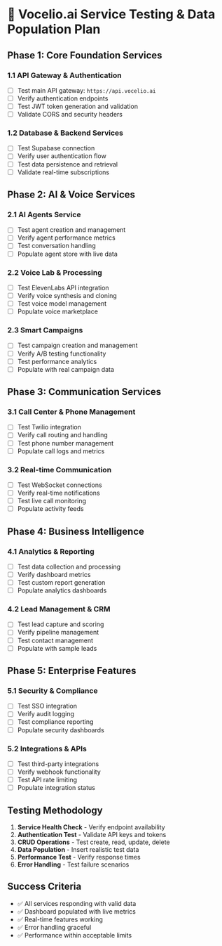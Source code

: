 # 🧪 Vocelio.ai Service Testing & Data Population Plan

## Phase 1: Core Foundation Services
### 1.1 API Gateway & Authentication
- [ ] Test main API gateway: `https://api.vocelio.ai`
- [ ] Verify authentication endpoints
- [ ] Test JWT token generation and validation
- [ ] Validate CORS and security headers

### 1.2 Database & Backend Services
- [ ] Test Supabase connection
- [ ] Verify user authentication flow
- [ ] Test data persistence and retrieval
- [ ] Validate real-time subscriptions

## Phase 2: AI & Voice Services
### 2.1 AI Agents Service
- [ ] Test agent creation and management
- [ ] Verify agent performance metrics
- [ ] Test conversation handling
- [ ] Populate agent store with live data

### 2.2 Voice Lab & Processing
- [ ] Test ElevenLabs API integration
- [ ] Verify voice synthesis and cloning
- [ ] Test voice model management
- [ ] Populate voice marketplace

### 2.3 Smart Campaigns
- [ ] Test campaign creation and management
- [ ] Verify A/B testing functionality
- [ ] Test performance analytics
- [ ] Populate with real campaign data

## Phase 3: Communication Services
### 3.1 Call Center & Phone Management
- [ ] Test Twilio integration
- [ ] Verify call routing and handling
- [ ] Test phone number management
- [ ] Populate call logs and metrics

### 3.2 Real-time Communication
- [ ] Test WebSocket connections
- [ ] Verify real-time notifications
- [ ] Test live call monitoring
- [ ] Populate activity feeds

## Phase 4: Business Intelligence
### 4.1 Analytics & Reporting
- [ ] Test data collection and processing
- [ ] Verify dashboard metrics
- [ ] Test custom report generation
- [ ] Populate analytics dashboards

### 4.2 Lead Management & CRM
- [ ] Test lead capture and scoring
- [ ] Verify pipeline management
- [ ] Test contact management
- [ ] Populate with sample leads

## Phase 5: Enterprise Features
### 5.1 Security & Compliance
- [ ] Test SSO integration
- [ ] Verify audit logging
- [ ] Test compliance reporting
- [ ] Populate security dashboards

### 5.2 Integrations & APIs
- [ ] Test third-party integrations
- [ ] Verify webhook functionality
- [ ] Test API rate limiting
- [ ] Populate integration status

## Testing Methodology
1. **Service Health Check** - Verify endpoint availability
2. **Authentication Test** - Validate API keys and tokens
3. **CRUD Operations** - Test create, read, update, delete
4. **Data Population** - Insert realistic test data
5. **Performance Test** - Verify response times
6. **Error Handling** - Test failure scenarios

## Success Criteria
- ✅ All services responding with valid data
- ✅ Dashboard populated with live metrics
- ✅ Real-time features working
- ✅ Error handling graceful
- ✅ Performance within acceptable limits
